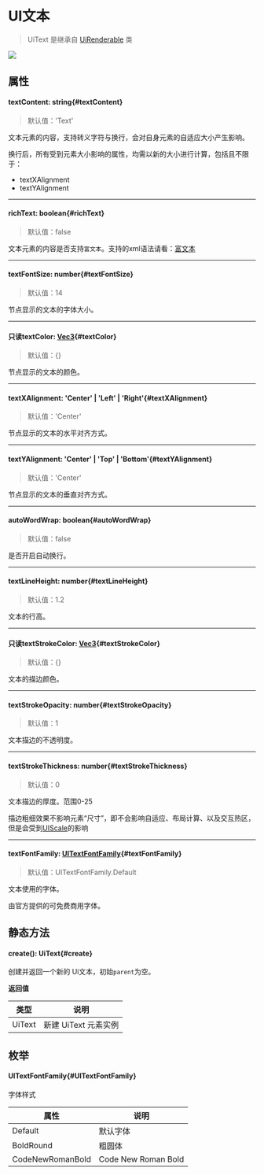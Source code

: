 <script setup>
import '/style.css'
</script>
# UI文本

> UiText 是继承自 [UiRenderable](/GameUI/UiRenderable) 类

![](/QQ20240923-102346.png)

## 属性

#### <font id="API" />textContent<font id="Type">: string</font>{#textContent}  
> 默认值：'Text'

文本元素的内容，支持转义字符与换行，会对自身元素的自适应大小产生影响。

换行后，所有受到元素大小影响的属性，均需以新的大小进行计算，包括且不限于：

- textXAlignment
- textYAlignment



---

#### <font id="API" />richText<font id="Type">: boolean</font>{#richText}  
> 默认值：false

文本元素的内容是否支持`富文本`。支持的xml语法请看：[富文本](/GameUI/RichText)



---


#### <font id="API" />textFontSize<font id="Type">: number</font>{#textFontSize}  
> 默认值：14

节点显示的文本的字体大小。



---


#### <font id="API" /><font id="ReadOnly">只读</font>textColor<font id="Type">: [Vec3](/GameUI/maths/Vec3)</font>{#textColor}  
> 默认值：{}

节点显示的文本的颜色。



---


#### <font id="API" />textXAlignment<font id="Type">: 'Center' | 'Left' | 'Right'</font>{#textXAlignment}  
> 默认值：'Center'

节点显示的文本的水平对齐方式。



---


#### <font id="API" />textYAlignment<font id="Type">: 'Center' | 'Top' | 'Bottom'</font>{#textYAlignment}  
> 默认值：'Center'

节点显示的文本的垂直对齐方式。



---


#### <font id="API" />autoWordWrap<font id="Type">: boolean</font>{#autoWordWrap}  
> 默认值：false

是否开启自动换行。




---


#### <font id="API" />textLineHeight<font id="Type">: number</font>{#textLineHeight}  
> 默认值：1.2

文本的行高。



---

#### <font id="API" /><font id="ReadOnly">只读</font>textStrokeColor<font id="Type">: [Vec3](/GameUI/maths/Vec3)</font>{#textStrokeColor}  
> 默认值：{}

文本的描边颜色。



---

#### <font id="API" />textStrokeOpacity<font id="Type">: number</font>{#textStrokeOpacity}  
> 默认值：1

文本描边的不透明度。



---

#### <font id="API" />textStrokeThickness<font id="Type">: number</font>{#textStrokeThickness}  
> 默认值：0

文本描边的厚度。范围0-25

描边粗细效果不影响元素“尺寸”，即不会影响自适应、布局计算、以及交互热区，但是会受到[UIScale](/GameUI/maths/UiScale)的影响



---

#### <font id="API" />textFontFamily<font id="Type">: [UITextFontFamily](./UiText#UITextFontFamily)</font>{#textFontFamily}  
> 默认值：UITextFontFamily.Default

文本使用的字体。

由官方提供的可免费商用字体。



## 静态方法

#### <font id="API" />create()<font id="Type">: UiText</font>{#create}  

创建并返回一个新的 Ui文本，初始`parent`为空。

**返回值**

| **类型** | **说明** |
| --- | --- |
| UiText | 新建 UiText 元素实例 |




## 枚举


#### <font id="API" />UITextFontFamily{#UITextFontFamily}
字体样式

| **属性** | **说明** |
| --- | --- |
| Default | 默认字体  |
| BoldRound | 粗圆体 |
| CodeNewRomanBold |  Code New Roman Bold  |



